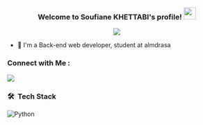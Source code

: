 
<h3 align="center">
  Welcome to Soufiane KHETTABI's profile!
  <img src="https://media.giphy.com/media/hvRJCLFzcasrR4ia7z/giphy.gif" width="28">
</h3>

<!-- Typing SVG by DenverCoder1 - https://github.com/DenverCoder1/readme-typing-svg -->
<p align="center">
  <a href="https://github.com/DenverCoder1/readme-typing-svg"><img src="https://readme-typing-svg.herokuapp.com/?lines=Back-end%20web%20developer%20student;Always%20learning%20new%20things&font=Fira%20Code&center=true&width=440&height=45&color=f75c7e&vCenter=true&size=22"></a>
</p> 

- 🏢 I'm a Back-end web developer, student at almdrasa

### Connect with Me :

<a href="https://linkedin.com/in/soufiane-khettabi" target="_blank"><img src="https://img.shields.io/badge/-Soufiane%20KHETTABI-0077B5?style=for-the-badge&logo=Linkedin&logoColor=white"/></a>
### 🛠 &nbsp;Tech Stack

![Python](https://img.shields.io/badge/-Python%20-05122A?style=flat&logo=python)&nbsp;
